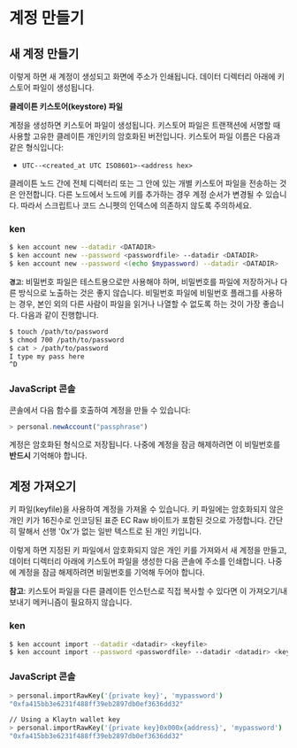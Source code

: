 # 계정 만들기

## 새 계정 만들기 <a id="creating-a-new-account"></a>

이렇게 하면 새 계정이 생성되고 화면에 주소가 인쇄됩니다. 데이터 디렉터리 아래에 키스토어 파일이 생성됩니다.

**클레이튼 키스토어(keystore) 파일**

계정을 생성하면 키스토어 파일이 생성됩니다. 키스토어 파일은 트랜잭션에 서명할 때 사용할 고유한 클레이튼 개인키의 암호화된 버전입니다. 키스토어 파일 이름은 다음과 같은 형식입니다:

- `UTC--<created_at UTC ISO8601>-<address hex>`

클레이튼 노드 간에 전체 디렉터리 또는 그 안에 있는 개별 키스토어 파일을 전송하는 것은 안전합니다. 다른 노드에서 노드에 키를 추가하는 경우 계정 순서가 변경될 수 있습니다. 따라서 스크립트나 코드 스니펫의 인덱스에 의존하지 않도록 주의하세요.

### ken <a id="ken"></a>

```bash
$ ken account new --datadir <DATADIR>
$ ken account new --password <passwordfile> --datadir <DATADIR>
$ ken account new --password <(echo $mypassword) --datadir <DATADIR>
```

**`경고`**: 비밀번호 파일은 테스트용으로만 사용해야 하며, 비밀번호를 파일에 저장하거나 다른 방식으로 노출하는 것은 좋지 않습니다. 비밀번호 파일에 비밀번호 플래그를 사용하는 경우, 본인 외의 다른 사람이 파일을 읽거나 나열할 수 없도록 하는 것이 가장 좋습니다. 다음과 같이 진행합니다.

```bash
$ touch /path/to/password
$ chmod 700 /path/to/password
$ cat > /path/to/password
I type my pass here
^D
```

### JavaScript 콘솔 <a id="javascript-console"></a>

콘솔에서 다음 함수를 호출하여 계정을 만들 수 있습니다:

```javascript
> personal.newAccount("passphrase")
```

계정은 암호화된 형식으로 저장됩니다. 나중에 계정을 잠금 해제하려면 이 비밀번호를 **반드시** 기억해야 합니다.

## 계정 가져오기 <a id="importing-an-account"></a>

키 파일(keyfile)을 사용하여 계정을 가져올 수 있습니다. 키 파일에는 암호화되지 않은 개인 키가 16진수로 인코딩된 표준 EC Raw 바이트가 포함된 것으로 가정합니다. 간단히 말해서 선행 '0x'가 없는 일반 텍스트로 된 개인 키입니다.

이렇게 하면 지정된 키 파일에서 암호화되지 않은 개인 키를 가져와서 새 계정을 만들고, 데이터 디렉터리 아래에 키스토어 파일을 생성한 다음 콘솔에 주소를 인쇄합니다. 나중에 계정을 잠금 해제하려면 비밀번호를 기억해 두어야 합니다.

**참고**: 키스토어 파일을 다른 클레이튼 인스턴스로 직접 복사할 수 있다면 이 가져오기/내보내기 메커니즘이 필요하지 않습니다.

### ken <a id="ken-1"></a>

```bash
$ ken account import --datadir <datadir> <keyfile>
$ ken account import --password <passwordfile> --datadir <datadir> <keyfile>
```

### JavaScript 콘솔 <a id="javascript-console-1"></a>

```bash
> personal.importRawKey('{private key}', 'mypassword')
"0xfa415bb3e6231f488ff39eb2897db0ef3636dd32"​

// Using a Klaytn wallet key
> personal.importRawKey('{private key}0x000x{address}', 'mypassword')
"0xfa415bb3e6231f488ff39eb2897db0ef3636dd32"
```
